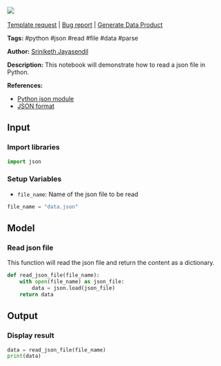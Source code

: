 <a href="https://app.naas.ai/user-redirect/naas/downloader?url=https://raw.githubusercontent.com/jupyter-naas/awesome-notebooks/master/Python/Python_Read_json_file.ipynb" target="_parent"><img src="https://naasai-public.s3.eu-west-3.amazonaws.com/Open_in_Naas_Lab.svg"/></a><br><br><a href="https://github.com/jupyter-naas/awesome-notebooks/issues/new?assignees=&labels=&template=template-request.md&title=Tool+-+Action+of+the+notebook+">Template request</a> | <a href="https://github.com/jupyter-naas/awesome-notebooks/issues/new?assignees=&labels=bug&template=bug_report.md&title=Python+-+Read+json+file:+Error+short+description">Bug report</a> | <a href="https://app.naas.ai/user-redirect/naas/downloader?url=https://raw.githubusercontent.com/jupyter-naas/awesome-notebooks/master/Naas/Naas_Start_data_product.ipynb" target="_parent">Generate Data Product</a>

**Tags:** #python #json #read #file #data #parse

**Author:** [Sriniketh Jayasendil](https://www.linkedin.com/in/sriniketh-jayasendil/)

**Description:** This notebook will demonstrate how to read a json file in Python.

**References:**
- [Python json module](https://docs.python.org/3/library/json.html)
- [JSON format](https://www.json.org/json-en.html)

## Input

### Import libraries


```python
import json
```

### Setup Variables
- `file_name`: Name of the json file to be read


```python
file_name = "data.json"
```

## Model

### Read json file

This function will read the json file and return the content as a dictionary.


```python
def read_json_file(file_name):
    with open(file_name) as json_file:
        data = json.load(json_file)
    return data
```

## Output

### Display result


```python
data = read_json_file(file_name)
print(data)
```

 
